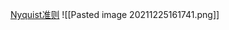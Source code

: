 [Nyquist准则](file://C:/Users/cheda/Videos/14830409/53/14830409_53_0.mp4)
![[Pasted image 20211225161741.png]]